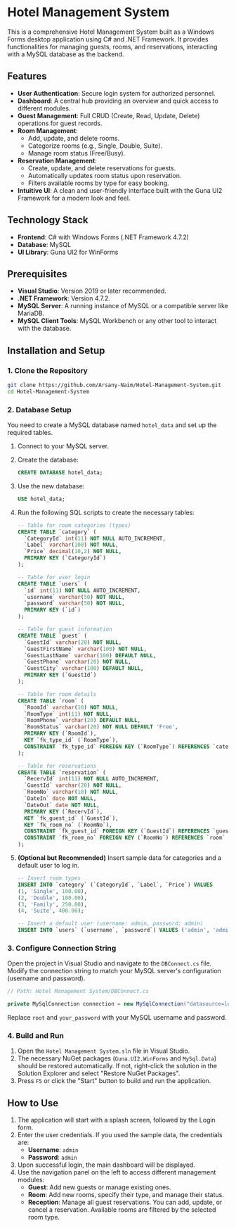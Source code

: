 # Hotel Management System

This is a comprehensive Hotel Management System built as a Windows Forms desktop application using C# and .NET Framework. It provides functionalities for managing guests, rooms, and reservations, interacting with a MySQL database as the backend.

## Features

- **User Authentication**: Secure login system for authorized personnel.
- **Dashboard**: A central hub providing an overview and quick access to different modules.
- **Guest Management**: Full CRUD (Create, Read, Update, Delete) operations for guest records.
- **Room Management**:
    - Add, update, and delete rooms.
    - Categorize rooms (e.g., Single, Double, Suite).
    - Manage room status (Free/Busy).
- **Reservation Management**:
    - Create, update, and delete reservations for guests.
    - Automatically updates room status upon reservation.
    - Filters available rooms by type for easy booking.
- **Intuitive UI**: A clean and user-friendly interface built with the Guna UI2 Framework for a modern look and feel.

## Technology Stack

- **Frontend**: C# with Windows Forms (.NET Framework 4.7.2)
- **Database**: MySQL
- **UI Library**: Guna UI2 for WinForms

## Prerequisites

- **Visual Studio**: Version 2019 or later recommended.
- **.NET Framework**: Version 4.7.2.
- **MySQL Server**: A running instance of MySQL or a compatible server like MariaDB.
- **MySQL Client Tools**: MySQL Workbench or any other tool to interact with the database.

## Installation and Setup

### 1. Clone the Repository

```bash
git clone https://github.com/Arsany-Naim/Hotel-Management-System.git
cd Hotel-Management-System
```

### 2. Database Setup

You need to create a MySQL database named `hotel_data` and set up the required tables.

1.  Connect to your MySQL server.
2.  Create the database:
    ```sql
    CREATE DATABASE hotel_data;
    ```
3.  Use the new database:
    ```sql
    USE hotel_data;
    ```
4.  Run the following SQL scripts to create the necessary tables:

    ```sql
    -- Table for room categories (types)
    CREATE TABLE `category` (
      `CategoryId` int(11) NOT NULL AUTO_INCREMENT,
      `Label` varchar(100) NOT NULL,
      `Price` decimal(10,2) NOT NULL,
      PRIMARY KEY (`CategoryId`)
    );
    
    -- Table for user login
    CREATE TABLE `users` (
      `id` int(11) NOT NULL AUTO_INCREMENT,
      `username` varchar(50) NOT NULL,
      `password` varchar(50) NOT NULL,
      PRIMARY KEY (`id`)
    );

    -- Table for guest information
    CREATE TABLE `guest` (
      `GuestId` varchar(20) NOT NULL,
      `GuestFirstName` varchar(100) NOT NULL,
      `GuestLastName` varchar(100) DEFAULT NULL,
      `GuestPhone` varchar(20) NOT NULL,
      `GuestCity` varchar(100) DEFAULT NULL,
      PRIMARY KEY (`GuestId`)
    );
    
    -- Table for room details
    CREATE TABLE `room` (
      `RoomId` varchar(10) NOT NULL,
      `RoomType` int(11) NOT NULL,
      `RoomPhone` varchar(20) DEFAULT NULL,
      `RoomStatus` varchar(20) NOT NULL DEFAULT 'Free',
      PRIMARY KEY (`RoomId`),
      KEY `fk_type_id` (`RoomType`),
      CONSTRAINT `fk_type_id` FOREIGN KEY (`RoomType`) REFERENCES `category` (`CategoryId`) ON DELETE CASCADE
    );

    -- Table for reservations
    CREATE TABLE `reservation` (
      `RecervId` int(11) NOT NULL AUTO_INCREMENT,
      `GuestId` varchar(20) NOT NULL,
      `RoomNo` varchar(10) NOT NULL,
      `DateIn` date NOT NULL,
      `DateOut` date NOT NULL,
      PRIMARY KEY (`RecervId`),
      KEY `fk_guest_id` (`GuestId`),
      KEY `fk_room_no` (`RoomNo`),
      CONSTRAINT `fk_guest_id` FOREIGN KEY (`GuestId`) REFERENCES `guest` (`GuestId`) ON DELETE CASCADE,
      CONSTRAINT `fk_room_no` FOREIGN KEY (`RoomNo`) REFERENCES `room` (`RoomId`) ON DELETE CASCADE
    );
    ```

5.  **(Optional but Recommended)** Insert sample data for categories and a default user to log in.

    ```sql
    -- Insert room types
    INSERT INTO `category` (`CategoryId`, `Label`, `Price`) VALUES
    (1, 'Single', 100.00),
    (2, 'Double', 180.00),
    (3, 'Family', 250.00),
    (4, 'Suite', 400.00);

    -- Insert a default user (username: admin, password: admin)
    INSERT INTO `users` (`username`, `password`) VALUES ('admin', 'admin');
    ```

### 3. Configure Connection String

Open the project in Visual Studio and navigate to the `DBConnect.cs` file. Modify the connection string to match your MySQL server's configuration (username and password).

```csharp
// Path: Hotel Management System/DBConnect.cs

private MySqlConnection connection = new MySqlConnection("datasource=localhost;port=3306;username=root;password=your_password;database=hotel_data");
```
Replace `root` and `your_password` with your MySQL username and password.

### 4. Build and Run

1.  Open the `Hotel Management System.sln` file in Visual Studio.
2.  The necessary NuGet packages (`Guna.UI2.WinForms` and `MySql.Data`) should be restored automatically. If not, right-click the solution in the Solution Explorer and select "Restore NuGet Packages".
3.  Press `F5` or click the "Start" button to build and run the application.

## How to Use

1.  The application will start with a splash screen, followed by the Login form.
2.  Enter the user credentials. If you used the sample data, the credentials are:
    - **Username**: `admin`
    - **Password**: `admin`
3.  Upon successful login, the main dashboard will be displayed.
4.  Use the navigation panel on the left to access different management modules:
    - **Guest**: Add new guests or manage existing ones.
    - **Room**: Add new rooms, specify their type, and manage their status.
    - **Reception**: Manage all guest reservations. You can add, update, or cancel a reservation. Available rooms are filtered by the selected room type.
